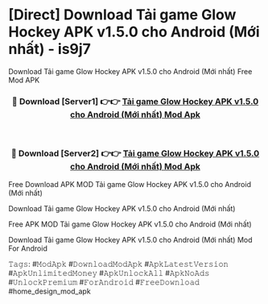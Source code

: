 # [Direct] Download Tải game Glow Hockey APK v1.5.0 cho Android (Mới nhất) - is9j7
Download Tải game Glow Hockey APK v1.5.0 cho Android (Mới nhất) Free Mod APK

<div align="center">
<h3>🔴 Download [Server1] 👉👉 <a href="https://apk-comot.site?title=Tải_game_Glow_Hockey_APK_v1.5.0_cho_Android_(Mới_nhất)">Tải game Glow Hockey APK v1.5.0 cho Android (Mới nhất) Mod Apk</a></h3><br>

<h3>🔴 Download [Server2] 👉👉 <a href="https://apk-comot.site?title=Tải_game_Glow_Hockey_APK_v1.5.0_cho_Android_(Mới_nhất)">Tải game Glow Hockey APK v1.5.0 cho Android (Mới nhất) Mod Apk</a></h3>
</div>


Free Download APK MOD Tải game Glow Hockey APK v1.5.0 cho Android (Mới nhất)

Download Tải game Glow Hockey APK v1.5.0 cho Android (Mới nhất) 

Free APK MOD Tải game Glow Hockey APK v1.5.0 cho Android (Mới nhất) 

Download Tải game Glow Hockey APK v1.5.0 cho Android (Mới nhất) Mod For Android

𝚃𝚊𝚐𝚜: #𝙼𝚘𝚍𝙰𝚙𝚔 #𝙳𝚘𝚠𝚗𝚕𝚘𝚊𝚍𝙼𝚘𝚍𝙰𝚙𝚔 #𝙰𝚙𝚔𝙻𝚊𝚝𝚎𝚜𝚝𝚅𝚎𝚛𝚜𝚒𝚘𝚗 #𝙰𝚙𝚔𝚄𝚗𝚕𝚒𝚖𝚒𝚝𝚎𝚍𝙼𝚘𝚗𝚎𝚢 #𝙰𝚙𝚔𝚄𝚗𝚕𝚘𝚌𝚔𝙰𝚕𝚕 #𝙰𝚙𝚔𝙽𝚘𝙰𝚍𝚜 #𝚄𝚗𝚕𝚘𝚌𝚔𝙿𝚛𝚎𝚖𝚒𝚞𝚖 #𝙵𝚘𝚛𝙰𝚗𝚍𝚛𝚘𝚒𝚍 #𝙵𝚛𝚎𝚎𝙳𝚘𝚠𝚗𝚕𝚘𝚊𝚍 #home_design_mod_apk